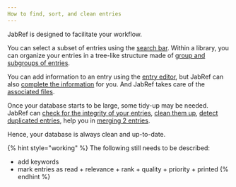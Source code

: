 ```yaml
---
How to find, sort, and clean entries
---
```


JabRef is designed to facilitate your workflow.

You can select a subset of entries using the [search bar](search.md).
Within a library, you can organize your entries in a tree-like structure made of [group and subgroups of entries](groups.md).

You can add information to an entry using the [entry editor](edit-entry.md), but JabRef can also [complete the information](getbibtexdatafromdoi.md) for you. And JabRef takes care of the [associated files](filelinks.md).

Once your database starts to be large, some tidy-up may be needed. JabRef can [check for the integrity of your entries](checkintegrity.md), [clean them up](cleanupentries.md), [detect duplicated entries](findduplicates.md), help you in [merging 2 entries](mergeentries.md).

Hence, your database is always clean and up-to-date.

{% hint style="working" %}
The following still needs to be described: 
- add keywords
- mark entries as read + relevance + rank + quality + priority + printed
{% endhint %}

